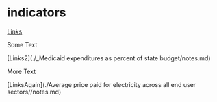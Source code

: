 # indicators

[Links](./_Medicaid%20expenditures%20as%20percent%20of%20state%20budget/notes.md)

Some Text

[Links2](./_Medicaid expenditures as percent of state budget/notes.md)

More Text

[LinksAgain](./Average price paid for electricity across all end user sectors//notes.md)
